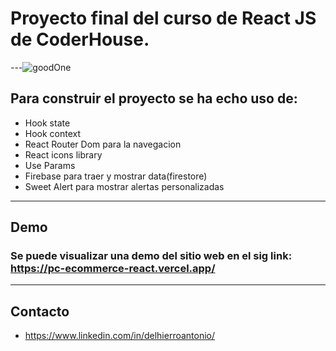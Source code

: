 # Proyecto final del curso de React JS de **CoderHouse**.
---![goodOne](https://user-images.githubusercontent.com/84250984/196730484-87259f96-c168-4c11-b483-f439b125b985.gif)

## Para construir el proyecto se ha echo uso de:
- Hook state
- Hook context
- React Router Dom para la navegacion
- React icons library
- Use Params
- Firebase para traer y mostrar data(firestore)
- Sweet Alert para mostrar alertas personalizadas
---
## Demo
### Se puede visualizar una **demo** del sitio web en el sig link: https://pc-ecommerce-react.vercel.app/ 
---
## Contacto
- https://www.linkedin.com/in/delhierroantonio/
